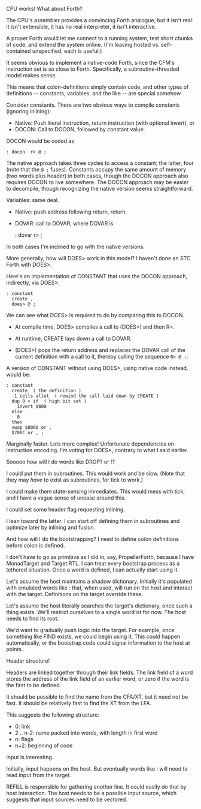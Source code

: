 CPU works! What about Forth?

The CPU's assembler provides a convincing Forth analogue, but it isn't real: it
isn't extensible, it has no real interpreter, it isn't interactive.

A proper Forth would let me connect to a running system, test short chunks of
code, and extend the system online. (I'm leaving hosted vs. self-contained
unspecified, each is useful.)


It seems obvious to implement a native-code Forth, since the CFM's instruction
set is so close to Forth. Specifically, a subroutine-threaded model makes sense.

This means that colon-definitions simply contain code, and other types of
definitions -- constants, variables, and the like -- are special somehow.

Consider constants. There are two obvious ways to compile constants (ignoring
inlining):

- Native: Push literal instruction, return instruction (with optional invert), or
- DOCON: Call to DOCON, followed by constant value.

DOCON would be coded as

    : docon  r> @ ;

The native approach takes three cycles to access a constant; the latter, four
(note that the `@ ;` fuses). Constants occupy the same amount of memory (two
words plus header) in both cases, though the DOCON approach also requires DOCON
to live somewhere. The DOCON approach may be easier to decompile, though
recognizing the native version seems straightforward.

Variables: same deal.

- Native: push address following return, return.
- DOVAR: call to DOVAR, where DOVAR is

    : dovar r> ;


In both cases I'm inclined to go with the native versions.


More generally, how will DOES> work in this model? I haven't done an STC Forth
with DOES>.

Here's an implementation of CONSTANT that uses the DOCON approach, indirectly,
via DOES>.

    : constant
      create ,
      does> @ ;

We can see what DOES> is required to do by comparing this to DOCON.

- At compile time, DOES> compiles a call to (DOES>) and then R>.

- At runtime, CREATE lays down a call to DOVAR.
- (DOES>) pops the return address and replaces the DOVAR call of the current
  definition with a call to it, thereby calling the sequence `R> @ ;`.


A version of CONSTANT without using DOES>, using native code instead, would be:

    : constant
      create  ( the definition )
      -1 cells allot  ( rewind the call laid down by CREATE )
      dup 0 < if  ( high bit set )
        invert $600
      else
        0
      then
      swap $8000 or ,
      $700C or , ;

Marginally faster. Lots more complex! Unfortunate dependencies on instruction
encoding. I'm voting for DOES>, contrary to what I said earlier.



Sooooo how will I do words like DROP? or !?

I could put them in subroutines. This would work and be slow. (Note that they
may *have* to exist as subroutines, for tick to work.)

I could make them state-sensing immediates. This would mess with tick, and I
have a vague sense of unease around this.

I could set some header flag requesting inlining.

I lean toward the latter. I can start off defining them in subroutines and
optimize later by inlining and fusion.



And how will I do the bootstrapping? I need to define colon definitions before
colon is defined.

I don't have to go as primitive as I did in, say, PropellerForth, because I have
MonadTarget and Target.RTL. I can treat every bootstrap process as a tethered
situation. Once a word is defined, I can actually start using it.

Let's assume the host maintains a shadow dictionary. Initially it's populated
with emulated words like : that, when used, will run on the host and interact
with the target. Definitions on the target override these.

Let's assume the host literally searches the target's dictionary, once such a
thing exists. We'll restrict ourselves to a single wordlist for now. The host
needs to find its root.

We'd want to gradually push logic into the target. For example, once something
like FIND exists, we could begin using it. This could happen automatically, or
the bootstrap code could signal information to the host at points.



Header structure!

Headers are linked together through their link fields. The link field of a word
stores the address of the link field of an earlier word, or zero if the word is
the first to be defined.

It should be possible to find the name from the CFA/XT, but it need not be fast.
It should be relatively fast to find the XT from the LFA.

This suggests the following structure:

- 0: link
- 2 .. n-2: name packed into words, with length in first word
- n: flags
- n+2: beginning of code



Input is interesting.

Initially, input happens on the host. But eventually words like : will need to
read input from the target.

REFILL is responsible for gathering another line. It could easily do that by
host interaction. The host needs to be a possible input source, which suggests
that input sources need to be vectored.



